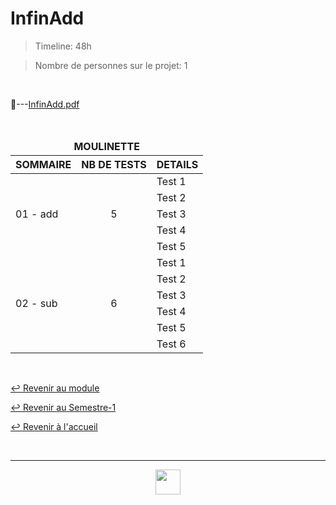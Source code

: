 # InfinAdd

> Timeline: 48h

> Nombre de personnes sur le projet: 1

<br>

📂---[InfinAdd.pdf](https://github.com/Studio-17/Epitech-Subjects/blob/main/Semester-1/B-CPE-101/FinalStumper/Final_Stumper)

<br>

<table align="center">
    <thead>
        <tr>
            <td colspan="3" align="center"><strong>MOULINETTE</strong></td>
        </tr>
        <tr>
            <th>SOMMAIRE</th>
            <th>NB DE TESTS</th>
            <th>DETAILS</th>
        </tr>
    </thead>
    <tbody>
        <tr>
            <td rowspan="5">01 - add</td>
            <td rowspan="5" style="text-align: center;">5</td>
            <td>Test 1</td>
        </tr>
        <tr>
            <td>Test 2</td>
        </tr>
        <tr>
            <td>Test 3</td>
        </tr>
        <tr>
            <td>Test 4</td>
        </tr>
        <tr>
            <td>Test 5</td>
        </tr>
        <tr>
            <td rowspan="6">02 - sub</td>
            <td rowspan="6" style="text-align: center;">6</td>
            <td>Test 1</td>
        </tr>
        <tr>
            <td>Test 2</td>
        </tr>
        <tr>
            <td>Test 3</td>
        </tr>
        <tr>
            <td>Test 4</td>
        </tr>
        <tr>
            <td>Test 5</td>
        </tr>
        <tr>
            <td>Test 6</td>
        </tr>
    </tbody>
</table>

<br>

[↩️ Revenir au module](https://github.com/Studio-17/Epitech-Subjects/tree/main/Semester-1/B-CPE-101)

[↩️ Revenir au Semestre-1](https://github.com/Studio-17/Epitech-Subjects/tree/main/Semester-1)

[↩️ Revenir à l'accueil](https://github.com/Studio-17/Epitech-Subjects)

<br>

---

<div align="center">

<a href="https://github.com/Studio-17" target="_blank"><img src="https://github.com/Kaiwinta/Epitech-Subjects/blob/feat/Pge2028-first-year/assets/voc17.gif" width="40"></a>

</div>
